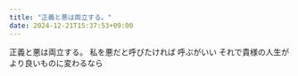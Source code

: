 ```yaml
---
title: "正義と悪は両立する。"
date: 2024-12-21T15:37:53+09:00
---
```

正義と悪は両立する。
私を悪だと呼びたければ
呼ぶがいい
それで貴様の人生が
より良いものに変わるなら
